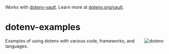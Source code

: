Works with [dotenv-vault](https://github.com/dotenv-org/dotenv-vault). Learn more at [dotenv.org/vault](https://dotenv.org/vault).

# dotenv-examples

<img src="https://raw.githubusercontent.com/dotenv-org/examples/master/dotenv-examples.png" alt="dotenv" align="right" />

Examples of using dotenv with various code, frameworks, and languages.
